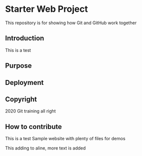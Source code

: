 # Starter Web Project 

This repository is for showing how Git and GitHub work together
## Introduction
This is a test 
## Purpose
## Deployment 
## Copyright 
2020 Git training  all right 
## How to contribute
This is a test Sample website with plenty of files for demos

This adding to aline, more text is added
